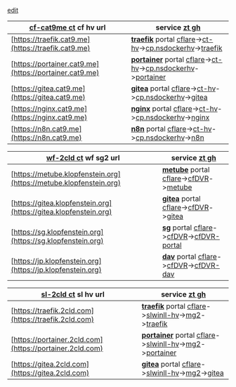 [edit](https://github.com/2cld/2cld/edit/master/docs/quick.md)

| [cf-cat9me ct](https://one.dash.cloudflare.com/830c41d5976453f0c03f34d4f765b229/networks/tunnels) cf hv url | service [zt gh](https://my.zerotier.com/network/d5e5fb65371eb4a4) |
|---|---|
| [https://traefik.cat9.me](https://traefik.cat9.me) | [__traefik__](https://netstack.org/docs/lan/compute/docker/docker-portal-cloudflare-traefik-install) portal [cflare](https://dash.cloudflare.com/)->[ct-hv](10.147.17.219)->[cp.nsdockerhv](https://10.147.17.176:9090/)->[traefik](172.18.0.4:80) |
| [https://portainer.cat9.me](https://portainer.cat9.me) | [__portainer__](https://netstack.org/docs/lan/compute/docker/docker-portal-portainer) portal [cflare](https://dash.cloudflare.com/)->[ct-hv](10.147.17.219)->[cp.nsdockerhv](https://10.147.17.176:9090/)->[portainer](172.18.0.2:9000) |
| [https://gitea.cat9.me](https://gitea.cat9.me) | [__gitea__](https://netstack.org/docs/lan/compute/docker/docker-portal-gitea) portal [cflare](https://dash.cloudflare.com/)->[ct-hv](10.147.17.219)->[cp.nsdockerhv](https://10.147.17.176:9090/)->[gitea](172.18.0.5:3000) |
| [https://nginx.cat9.me](https://nginx.cat9.me) | [__nginx__](https://netstack.org/docs/lan/compute/docker/docker-portal-nginx) portal [cflare](https://dash.cloudflare.com/)->[ct-hv](10.147.17.219)->[cp.nsdockerhv](https://10.147.17.176:9090/)->[nginx](172.18.0.6:80) |
| [https://n8n.cat9.me](https://n8n.cat9.me) | [__n8n__](https://netstack.org/docs/lan/compute/docker/docker-portal-n8n) portal [cflare](https://dash.cloudflare.com/)->[ct-hv](10.147.17.219)->[cp.nsdockerhv](https://10.147.17.176:9090/)->[n8n](172.18.0.8:5678) |

| [wf-2cld ct](https://one.dash.cloudflare.com/830c41d5976453f0c03f34d4f765b229/networks/tunnels) wf sg2 url | service [zt gh](https://my.zerotier.com/network/d5e5fb65371eb4a4) |
|---|---|
| [https://metube.klopfenstein.org](https://metube.klopfenstein.org) | [__metube__](https://netstack.org/docs/lan/compute/docker/docker-portal-metube) portal [cflare](https://dash.cloudflare.com/)->[cfDVR](https://10.147.17.209:5000)->[metube](http://192.168.9.2:8081) |
| [https://gitea.klopfenstein.org](https://gitea.klopfenstein.org) | [__gitea__](https://netstack.org/docs/lan/compute/docker/docker-portal-gitea) portal [cflare](https://dash.cloudflare.com/)->[cfDVR](https://10.147.17.209:5000)->[gitea](http://192.168.9.2:3000) |
| [https://sg.klopfenstein.org](https://sg.klopfenstein.org) | [__sg__](https://netstack.org/docs/lan/storage/synology) portal [cflare](https://dash.cloudflare.com/)->[cfDVR](https://10.147.17.209:5000)->[cfDVR-portal](http://192.168.9.2:5000) |
| [https://jp.klopfenstein.org](https://jp.klopfenstein.org) | [__dav__](https://netstack.org/docs/lan/storage/synology) portal [cflare](https://dash.cloudflare.com/)->[cfDVR](https://10.147.17.209:5000)->[cfDVR-dav](http://192.168.9.2:5005) |


| [sl-2cld ct](https://one.dash.cloudflare.com/830c41d5976453f0c03f34d4f765b229/networks/tunnels) sl hv url | service [zt gh](https://my.zerotier.com/network/d5e5fb65371eb4a4) |
|---|---|
| [https://traefik.2cld.com](https://traefik.2cld.com) |  [__traefik__](https://netstack.org/docs/lan/compute/docker/docker-portal-cloudflare-traefik-install) portal [cflare](https://dash.cloudflare.com/)->[slwinll-hv](10.147.17.219)->[mg2](https://10.147.17.135:9090/)->[traefik](172.18.0.??) |
| [https://portainer.2cld.com](https://portainer.2cld.com) | [__portainer__](https://netstack.org/docs/lan/compute/docker/docker-portal-portainer) portal [cflare](https://dash.cloudflare.com/)->[slwinll-hv](10.147.17.219)->[mg2](https://10.147.17.135:9090/)->[portainer](172.18.0.??) |
| [https://gitea.2cld.com](https://gitea.2cld.com) | [__gitea__](https://netstack.org/docs/lan/compute/docker/docker-portal-gitea) portal  [cflare](https://dash.cloudflare.com/)->[slwinll-hv](10.147.17.219)->[mg2](https://10.147.17.135:9090/)->[gitea](172.18.0.??) |


